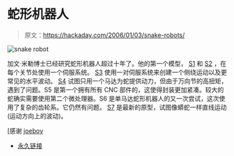 # 蛇形机器人

> 原文：<https://hackaday.com/2006/01/03/snake-robots/>

![snake robot](img/83abb17e056f54beb4300e9861e064f4.png)

加文·米勒博士已经研究蛇形机器人超过十年了。他的第一个模型， [S1](http://www.snakerobots.com/S1.html) 和 [S2](http://www.snakerobots.com/S2.html) ，在每个关节处使用一个伺服系统。 [S3](http://www.snakerobots.com/S3.html) 使用一对伺服系统来创建一个侧绕运动以及更常见的水平波动。 [S4](http://www.snakerobots.com/S4.html) 试图只用一个马达为蛇提供动力，但由于万向节的高扭矩，遇到了问题。S5 是第一个拥有所有 CNC 部件的，这使得封装更加紧凑。较大的蛇确实需要使用第二个微处理器。S6 是单马达蛇形机器人的又一次尝试，这次使用了复杂的齿轮系。它仍然有问题。 [S7](http://www.snakerobots.com/S7.html) 是最新的原型，试图像蟒蛇一样直线运动(运动方向上的波动)。

[感谢 [joeboy](http://www.hhhh.org/%7Ejoeboy/)

*   [永久链接](http://www.snakerobots.com/)